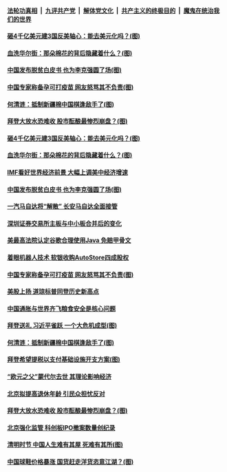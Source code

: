 ####  [法轮功真相](../../../../basic/blob/master/README.md?t=04070932) &nbsp;|&nbsp; [九评共产党](../../../../9ping.md/blob/master/README.md?t=04070932) &nbsp;|&nbsp; [解体党文化](../../../../jtdwh.md/blob/master/README.md?t=04070932)  &nbsp;|&nbsp; [共产主义的终极目的](../../../../gczydzjmd.md/blob/master/README.md?t=04070932) &nbsp;|&nbsp; [魔鬼在统治我们的世界](../../../../mgztzwmdsj.md/blob/master/README.md?t=04070932) 

#### [砸4千亿美元建3国反美轴心：能去美元化吗？(图)](../pages/p5/967976.md?t=04070932) 

#### [血洗华尔街：那朵棉花的背后隐藏着什么？(图)](../pages/p5/967967.md?t=04070932) 

#### [中国发布脱贫白皮书 也为李克强圆了场(图)](../pages/p5/967936.md?t=04070932) 

#### [中国专家称备孕可打疫苗 网友怒骂其不负责(图)](../pages/p5/967894.md?t=04070932) 

#### [何清涟：抵制新疆棉中国棋逢敌手了(图)](../pages/p5/967873.md?t=04070932) 

#### [拜登大放水恐难收 股市酝酿最惨烈崩盘？(图)](../pages/p5/967828.md?t=04070932) 

#### [砸4千亿美元建3国反美轴心：能去美元化吗？(图)](../pages/p5/967976.md?t=04070932) 

#### [血洗华尔街：那朵棉花的背后隐藏着什么？(图)](../pages/p5/967967.md?t=04070932) 

#### [IMF看好世界经济前景 大幅上调美中经济增速](../pages/p5/967952.md?t=04070932) 

#### [中国发布脱贫白皮书 也为李克强圆了场(图)](../pages/p5/967936.md?t=04070932) 

#### [一汽马自达将“解散” 长安马自达全面接管](../pages/p5/967931.md?t=04070932) 

#### [深圳证券交易所主板与中小板合并后的变化](../pages/p5/967930.md?t=04070932) 

#### [美最高法院认定谷歌合理使用Java 免赔甲骨文](../pages/p5/967910.md?t=04070932) 

#### [着眼机器人技术 软银收购AutoStore四成股权](../pages/p5/967908.md?t=04070932) 

#### [中国专家称备孕可打疫苗 网友怒骂其不负责(图)](../pages/p5/967894.md?t=04070932) 

#### [美股上扬 道琼标普同登历史新高点](../pages/p5/967891.md?t=04070932) 

#### [中国通胀与世界齐飞粮食安全是核心问题](../pages/p5/967883.md?t=04070932) 

#### [拜登送礼 习近平雀跃 一个大危机成型(图)](../pages/p5/967851.md?t=04070932) 

#### [何清涟：抵制新疆棉中国棋逢敌手了(图)](../pages/p5/967873.md?t=04070932) 

#### [拜登希望提税以支付基础设施开支方案(图)](../pages/p5/967864.md?t=04070932) 

#### [“欧元之父”蒙代尔去世 其理论影响经济](../pages/p5/967831.md?t=04070932) 

#### [北京拟提高退休年龄 引民众担忧反对](../pages/p5/967829.md?t=04070932) 

#### [拜登大放水恐难收 股市酝酿最惨烈崩盘？(图)](../pages/p5/967828.md?t=04070932) 

#### [北京强化监管 科创板IPO撤案数量创纪录](../pages/p5/967825.md?t=04070932) 

#### [清明时节 中国人生难有其屋 死难有其所(图)](../pages/p5/967818.md?t=04070932) 

#### [中国球鞋价格暴涨 国货赶走洋货恣意江湖？(图)](../pages/p5/967799.md?t=04070932) 

